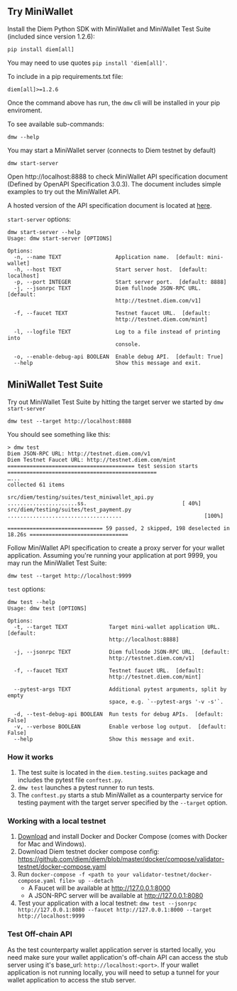 ## Try MiniWallet

Install the Diem Python SDK with MiniWallet and MiniWallet Test Suite (included since version 1.2.6):
```
pip install diem[all]
```
You may need to use quotes `pip install 'diem[all]'`.

To include in a pip requirements.txt file:
```
diem[all]>=1.2.6
```


Once the command above has run, the `dmw` cli will be installed in your pip enviroment.

To see available sub-commands:
```
dmw --help
```

You may start a MiniWallet server (connects to Diem testnet by default)
```
dmw start-server
```

Open http://localhost:8888 to check MiniWallet API specification document (Defined by OpenAPI Specification 3.0.3).
The document includes simple examples to try out the MiniWallet API.

A hosted version of the API specification document is located at [here](https://diem.github.io/client-sdk-python/mini-wallet-api-spec.html).

`start-server` options:

```
dmw start-server --help
Usage: dmw start-server [OPTIONS]

Options:
  -n, --name TEXT                 Application name.  [default: mini-wallet]
  -h, --host TEXT                 Start server host.  [default: localhost]
  -p, --port INTEGER              Start server port.  [default: 8888]
  -j, --jsonrpc TEXT              Diem fullnode JSON-RPC URL.  [default:
                                  http://testnet.diem.com/v1]

  -f, --faucet TEXT               Testnet faucet URL.  [default:
                                  http://testnet.diem.com/mint]

  -l, --logfile TEXT              Log to a file instead of printing into
                                  console.

  -o, --enable-debug-api BOOLEAN  Enable debug API.  [default: True]
  --help                          Show this message and exit.
```


## MiniWallet Test Suite

Try out MiniWallet Test Suite by hitting the target server we started by `dmw start-server`
```
dmw test --target http://localhost:8888
```
You should see something like this:

```
> dmw test
Diem JSON-RPC URL: http://testnet.diem.com/v1
Diem Testnet Faucet URL: http://testnet.diem.com/mint
======================================== test session starts ===============================================
…...
collected 61 items

src/diem/testing/suites/test_miniwallet_api.py ......................ss.                              [ 40%]
src/diem/testing/suites/test_payment.py ....................................                          [100%]

============================== 59 passed, 2 skipped, 198 deselected in 18.26s ===============================
```

Follow MiniWallet API specification to create a proxy server for your wallet application.
Assuming you're running your application at port 9999, you may run the MiniWallet Test Suite:
```
dmw test --target http://localhost:9999
```

`test` options:
```
dmw test --help
Usage: dmw test [OPTIONS]

Options:
  -t, --target TEXT             Target mini-wallet application URL.  [default:
                                http://localhost:8888]

  -j, --jsonrpc TEXT            Diem fullnode JSON-RPC URL.  [default:
                                http://testnet.diem.com/v1]

  -f, --faucet TEXT             Testnet faucet URL.  [default:
                                http://testnet.diem.com/mint]

  --pytest-args TEXT            Additional pytest arguments, split by empty
                                space, e.g. `--pytest-args '-v -s'`.

  -d, --test-debug-api BOOLEAN  Run tests for debug APIs.  [default: False]
  -v, --verbose BOOLEAN         Enable verbose log output.  [default: False]
  --help                        Show this message and exit.
```

### How it works

1. The test suite is located in the `diem.testing.suites` package and includes the pytest file `conftest.py`.
2. `dmw test` launches a pytest runner to run tests.
3. The `conftest.py` starts a stub MiniWallet as a counterparty service for testing payment with the target server specified by the `--target` option.


### Working with a local testnet

1. [Download](https://docs.docker.com/get-docker/) and install Docker and Docker Compose (comes with Docker for Mac and Windows).
2. Download Diem testnet docker compose config: https://github.com/diem/diem/blob/master/docker/compose/validator-testnet/docker-compose.yaml
3. Run `docker-compose -f <path to your validator-testnet/docker-compose.yaml file> up --detach`
   * A Faucet will be available at http://127.0.0.1:8000
   * A JSON-RPC server will be available at http://127.0.0.1:8080
4. Test your application with a local testnet: `dmw test --jsonrpc http://127.0.0.1:8080 --faucet http://127.0.0.1:8000 --target http://localhost:9999`

### Test Off-chain API

As the test counterparty wallet application server is started locally, you need make sure your wallet application's off-chain API can access the stub server using it's base_url: `http://localhost:<port>`.
If your wallet application is not running locally, you will need to setup a tunnel for your wallet application to access the stub server.
